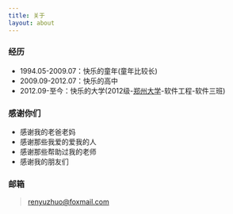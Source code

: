 ```yaml
---
title: 关于
layout: about
---
```


### **经历**

* 1994.05-2009.07：快乐的童年(童年比较长)
* 2009.09-2012.07：快乐的高中
* 2012.09-至今：快乐的大学(2012级-[郑州大学](http://www.zzu.edu.cn)-软件工程-软件三班)

### **感谢你们**

* 感谢我的老爸老妈
* 感谢那些我爱的爱我的人
* 感谢那些帮助过我的老师
* 感谢我的朋友们

### **邮箱**
> <a href="mailto:renyuzhuo@foxmail.com">renyuzhuo@foxmail.com</a>

